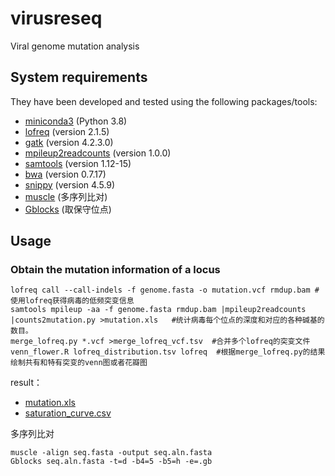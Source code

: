 # virusreseq
Viral genome mutation analysis

## System requirements
They have been developed and tested using the following packages/tools:
+ [miniconda3](https://conda.io/en/latest/miniconda.html) (Python 3.8)
+ [lofreq](https://github.com/CSB5/lofreq) (version 2.1.5)
+ [gatk](https://github.com/broadinstitute/gatk) (version 4.2.3.0)
+ [mpileup2readcounts](https://github.com/gatoravi/mpileup2readcounts) (version 1.0.0)
+ [samtools](https://github.com/samtools/samtools) (version 1.12-15)
+ [bwa](https://github.com/lh3/bwa) (version 0.7.17)
+ [snippy](https://github.com/tseemann/snippy) (version 4.5.9)
+ [muscle](https://github.com/rcedgar/muscle) (多序列比对)
+ [Gblocks](http://molevol.cmima.csic.es/castresana/Gblocks.html) (取保守位点)

## Usage
### Obtain the mutation information of a locus
```
lofreq call --call-indels -f genome.fasta -o mutation.vcf rmdup.bam #使用lofreq获得病毒的低频突变信息
samtools mpileup -aa -f genome.fasta rmdup.bam |mpileup2readcounts |counts2mutation.py >mutation.xls   #统计病毒每个位点的深度和对应的各种碱基的数目。
merge_lofreq.py *.vcf >merge_lofreq_vcf.tsv  #合并多个lofreq的突变文件
venn_flower.R lofreq_distribution.tsv lofreq  #根据merge_lofreq.py的结果绘制共有和特有突变的venn图或者花瓣图
```
result：
+ [mutation.xls](https://github.com/zxgsy520/virusreseq/blob/main/docs/mutation.xls)
+ [saturation_curve.csv](https://github.com/zxgsy520/virusreseq/blob/main/docs/saturation_curve.csv)

多序列比对
```
muscle -align seq.fasta -output seq.aln.fasta
Gblocks seq.aln.fasta -t=d -b4=5 -b5=h -e=.gb
```
